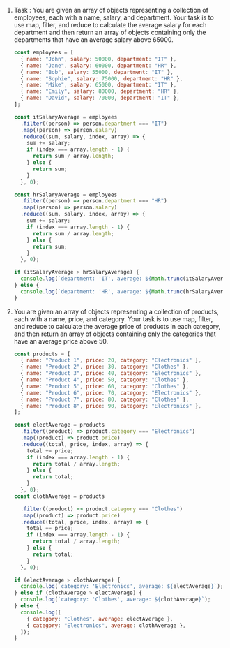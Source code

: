 1.  Task : You are given an array of objects representing a collection of employees, each with a name, salary, and department. Your task is to use map, filter, and reduce to calculate the average salary for each department and then return an array of objects containing only the departments that have an average salary above 65000.

    ```js
    const employees = [
      { name: "John", salary: 50000, department: "IT" },
      { name: "Jane", salary: 60000, department: "HR" },
      { name: "Bob", salary: 55000, department: "IT" },
      { name: "Sophie", salary: 75000, department: "HR" },
      { name: "Mike", salary: 65000, department: "IT" },
      { name: "Emily", salary: 80000, department: "HR" },
      { name: "David", salary: 70000, department: "IT" },
    ];
    ```

    ```js
    const ıtSalaryAverage = employees
      .filter((person) => person.department === "IT")
      .map((person) => person.salary)
      .reduce((sum, salary, index, array) => {
        sum += salary;
        if (index === array.length - 1) {
          return sum / array.length;
        } else {
          return sum;
        }
      }, 0);

    const hrSalaryAverage = employees
      .filter((person) => person.department === "HR")
      .map((person) => person.salary)
      .reduce((sum, salary, index, array) => {
        sum += salary;
        if (index === array.length - 1) {
          return sum / array.length;
        } else {
          return sum;
        }
      }, 0);

    if (ıtSalaryAverage > hrSalaryAverage) {
      console.log(`department: 'IT', average: ${Math.trunc(ıtSalaryAverage)}`);
    } else {
      console.log(`department: 'HR', average: ${Math.trunc(hrSalaryAverage)}`);
    }
    ```

2.  You are given an array of objects representing a collection of products, each with a name, price, and category. Your task is to use map, filter, and reduce to calculate the average price of products in each category, and then return an array of objects containing only the categories that have an average price above 50.

    ```js
    const products = [
      { name: "Product 1", price: 20, category: "Electronics" },
      { name: "Product 2", price: 30, category: "Clothes" },
      { name: "Product 3", price: 40, category: "Electronics" },
      { name: "Product 4", price: 50, category: "Clothes" },
      { name: "Product 5", price: 60, category: "Clothes" },
      { name: "Product 6", price: 70, category: "Electronics" },
      { name: "Product 7", price: 80, category: "Clothes" },
      { name: "Product 8", price: 90, category: "Electronics" },
    ];
    ```

    ```js
    const electAverage = products
      .filter((product) => product.category === "Electronics")
      .map((product) => product.price)
      .reduce((total, price, index, array) => {
        total += price;
        if (index === array.length - 1) {
          return total / array.length;
        } else {
          return total;
        }
      }, 0);
    const clothAverage = products

      .filter((product) => product.category === "Clothes")
      .map((product) => product.price)
      .reduce((total, price, index, array) => {
        total += price;
        if (index === array.length - 1) {
          return total / array.length;
        } else {
          return total;
        }
      }, 0);

    if (electAverage > clothAverage) {
      console.log(`category: 'Electronics', average: ${electAverage}`);
    } else if (clothAverage > electAverage) {
      console.log(`category: 'Clothes', average: ${clothAverage}`);
    } else {
      console.log([
        { category: "Clothes", average: electAverage },
        { category: "Electronics", average: clothAverage },
      ]);
    }
    ```
